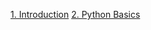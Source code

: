 <a href="1.%20Introduction.html">1. Introduction</a>
<a href="2.%20Python%20Basics.html">2. Python Basics</a>
